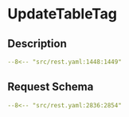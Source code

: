 # UpdateTableTag

## Description

```yaml
--8<-- "src/rest.yaml:1448:1449"
```

## Request Schema

```yaml
--8<-- "src/rest.yaml:2836:2854"
```